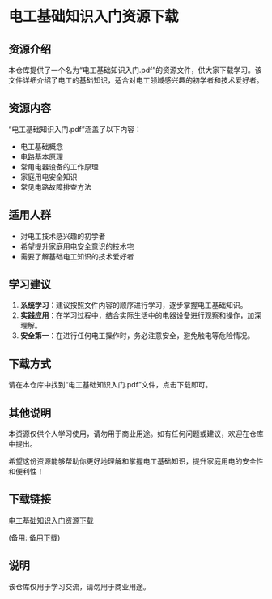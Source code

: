 # 电工基础知识入门资源下载

## 资源介绍

本仓库提供了一个名为“电工基础知识入门.pdf”的资源文件，供大家下载学习。该文件详细介绍了电工的基础知识，适合对电工领域感兴趣的初学者和技术爱好者。

## 资源内容

“电工基础知识入门.pdf”涵盖了以下内容：

- 电工基础概念
- 电路基本原理
- 常用电器设备的工作原理
- 家庭用电安全知识
- 常见电路故障排查方法

## 适用人群

- 对电工技术感兴趣的初学者
- 希望提升家庭用电安全意识的技术宅
- 需要了解基础电工知识的技术爱好者

## 学习建议

1. **系统学习**：建议按照文件内容的顺序进行学习，逐步掌握电工基础知识。
2. **实践应用**：在学习过程中，结合实际生活中的电器设备进行观察和操作，加深理解。
3. **安全第一**：在进行任何电工操作时，务必注意安全，避免触电等危险情况。

## 下载方式

请在本仓库中找到“电工基础知识入门.pdf”文件，点击下载即可。

## 其他说明

本资源仅供个人学习使用，请勿用于商业用途。如有任何问题或建议，欢迎在仓库中提出。

希望这份资源能够帮助你更好地理解和掌握电工基础知识，提升家庭用电的安全性和便利性！

## 下载链接
[电工基础知识入门资源下载](https://pan.quark.cn/s/94a74a9b1e1e) 

(备用: [备用下载](https://pan.baidu.com/s/1Rpd5APnOF7LmKnv5Mu_h3Q?pwd=1234))

## 说明

该仓库仅用于学习交流，请勿用于商业用途。
